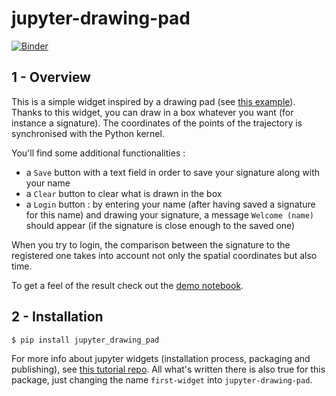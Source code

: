 # jupyter-drawing-pad

[![Binder](https://mybinder.org/badge.svg)](https://mybinder.org/v2/gh/PierreMarion23/jupyter-widget-drawing-pad-binder/master)

## 1 - Overview

This is a simple widget inspired by a drawing pad (see [this example](https://codepen.io/anon/pen/aLYeNB)). Thanks to this widget, you can draw in a box whatever you want (for instance a signature). The coordinates of the points of the trajectory is synchronised with the Python kernel.

You'll find some additional functionalities :
+ a `Save` button with a text field in order to save your signature along with your name
+ a `Clear` button to clear what is drawn in the box
+ a `Login` button : by entering your name (after having saved a signature for this name) and drawing your signature, a message `Welcome (name)` should appear (if the signature is close enough to the saved one)

When you try to login, the comparison between the signature to the registered one takes into account not only the spatial coordinates but also time.

To get a feel of the result check out the [demo notebook](https://github.com/ocoudray/jupyter-drawing-pad/blob/master/Example/Demo_drawing_pad.ipynb).


## 2 - Installation

    $ pip install jupyter_drawing_pad

For more info about jupyter widgets (installation process, packaging and publishing), see [this tutorial repo](https://github.com/ocoudray/first-widget). All what's written there is also true for this package, just changing the name `first-widget` into `jupyter-drawing-pad`.

